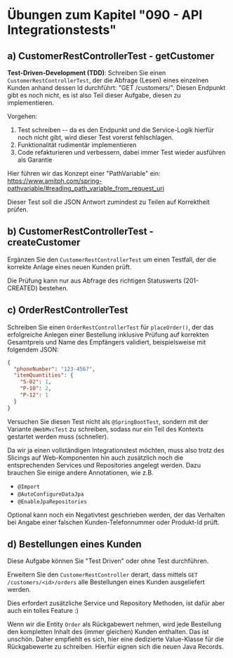 # Übungen zum Kapitel "090 - API Integrationstests"

## a) CustomerRestControllerTest - getCustomer

**Test-Driven-Development (TDD)**: Schreiben Sie einen `CustomerRestControllerTest`, der die
Abfrage (Lesen) eines einzelnen Kunden anhand dessen Id durchführt: "GET /customers/<id>". Diesen
Endpunkt gibt es noch nicht, es ist also Teil dieser Aufgabe, diesen zu implementieren.

Vorgehen:

1. Test schreiben -- da es den Endpunkt und die Service-Logik hierfür noch nicht gibt, wird dieser
   Test vorerst fehlschlagen.
2. Funktionalität rudimentär implementieren
3. Code refakturieren und verbessern, dabei immer Test wieder ausführen als Garantie

Hier führen wir das Konzept einer "PathVariable" ein:
https://www.amitph.com/spring-pathvariable/#reading_path_variable_from_request_uri

Dieser Test soll die JSON Antwort zumindest zu Teilen auf Korrektheit prüfen.

## b) CustomerRestControllerTest - createCustomer

Ergänzen Sie den `CustomerRestControllerTest` um einen Testfall, der die
korrekte Anlage eines neuen Kunden prüft.

Die Prüfung kann nur aus Abfrage des richtigen Statuswerts (201-CREATED) bestehen.

## c) OrderRestControllerTest

Schreiben Sie einen `OrderRestControllerTest` für `placeOrder()`, der das erfolgreiche
Anlegen einer Bestellung inklusive Prüfung auf korrekten Gesamtpreis und Name des
Empfängers validiert, beispielsweise mit folgendem JSON:

````json
{
  "phoneNumber": "123-4567",
  "itemQuantities": {
    "S-02": 1,
    "P-10": 2,
    "P-12": 1
  }
}
````

Versuchen Sie diesen Test nicht als `@SpringBootTest`, sondern mit der Variante `@WebMvcTest`
zu schreiben, sodass nur ein Teil des Kontexts gestartet werden muss (schneller).

Da wir ja einen vollständigen Integrationstest möchten, muss also trotz des Slicings auf
Web-Komponenten hin auch zusätzlich noch die entsprechenden Services und Repositories angelegt
werden.
Dazu brauchen Sie einige andere Annotationen, wie z.B.

* `@Import`
* `@AutoConfigureDataJpa`
* `@EnableJpaRepositories`

Optional kann noch ein Negativtest geschrieben werden, der das Verhalten bei
Angabe einer falschen Kunden-Telefonnummer oder Produkt-Id prüft.

## d) Bestellungen eines Kunden

Diese Aufgabe können Sie "Test Driven" oder ohne Test durchführen.

Erweitern Sie den `CustomerRestController` derart, dass mittels `GET /customers/<id>/orders`
alle Bestellungen eines Kunden ausgeliefert werden.

Dies erfordert zusätzliche Service und Repository Methoden, ist dafür aber auch ein tolles
Feature :)

Wenn wir die Entity `Order` als Rückgabewert nehmen, wird jede Bestellung den kompletten Inhalt
des (immer
gleichen) Kunden enthalten. Das ist unschön. Daher empfiehlt es sich, hier eine dedizierte
Value-Klasse für
die Rückgabewerte zu schreiben. Hierfür eignen sich die neuen Java Records.

